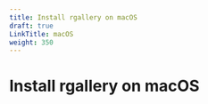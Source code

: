 ```yaml
---
title: Install rgallery on macOS
draft: true
LinkTitle: macOS
weight: 350
---
```


# Install rgallery on macOS
